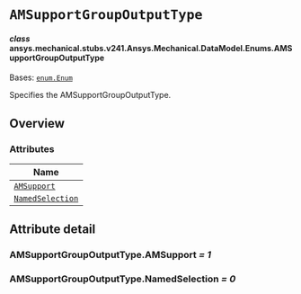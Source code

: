 # `AMSupportGroupOutputType`

<a id="ansys.mechanical.stubs.v241.Ansys.Mechanical.DataModel.Enums.AMSupportGroupOutputType"></a>

#### *class* ansys.mechanical.stubs.v241.Ansys.Mechanical.DataModel.Enums.AMSupportGroupOutputType

Bases: [`enum.Enum`](https://docs.python.org/3/library/enum.html#enum.Enum)

Specifies the AMSupportGroupOutputType.

<!-- !! processed by numpydoc !! -->

<a id="overview"></a>

## Overview

### Attributes

| Name |
| -------------------------------------------------------------- |
| [`AMSupport`](#AMSupportGroupOutputType.AMSupport) |
| [`NamedSelection`](#AMSupportGroupOutputType.NamedSelection) |

<a id="attribute-detail"></a>

## Attribute detail

<a id="AMSupportGroupOutputType.AMSupport"></a>

### AMSupportGroupOutputType.AMSupport *= 1*

<a id="AMSupportGroupOutputType.NamedSelection"></a>

### AMSupportGroupOutputType.NamedSelection *= 0*


